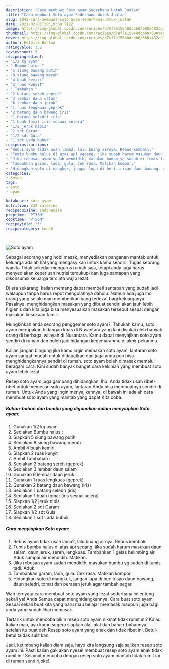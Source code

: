 ```yaml
---
description: "Cara membuat Soto ayam Sederhana Untuk Jualan"
title: "Cara membuat Soto ayam Sederhana Untuk Jualan"
slug: 1043-cara-membuat-soto-ayam-sederhana-untuk-jualan
date: 2021-02-01T20:19:38.712Z
image: https://img-global.cpcdn.com/recipes/d7ef7e15648dcbb0/680x482cq70/soto-ayam-foto-resep-utama.jpg
thumbnail: https://img-global.cpcdn.com/recipes/d7ef7e15648dcbb0/680x482cq70/soto-ayam-foto-resep-utama.jpg
cover: https://img-global.cpcdn.com/recipes/d7ef7e15648dcbb0/680x482cq70/soto-ayam-foto-resep-utama.jpg
author: Estelle Barton
ratingvalue: 3.2
reviewcount: 3
recipeingredient:
- "1/2 kg ayam"
- " Bumbu halus "
- "5 siung bawang putih"
- "8 siung bawang merah"
- "4 buah kemiri"
- "2 ruas kunyit"
- " Tambahan "
- "2 batang sereh geprek"
- "3 lembar daun salam"
- "6 lembar daun jeruk"
- "1 ruas lengkuas geprek"
- "2 batang daun bawang iris"
- "1 batang seledri iris"
- "1 buah tomat iris sesuai selera"
- "1/2 jeruk nipis"
- "2 sdt Garam"
- "1/2 sdt Gula"
- "1 sdt Lada bubuk"
recipeinstructions:
- "Rebus ayam tidak usah lama2, lalu buang airnya. Rebus kembali."
- "Tumis bumbu halus di atas api sedang, jika sudah harum masukan daun salam, daun jeruk, sereh, lengkuas. Tambahkan 1 gelas belimbing air. Aduk sampai air mendidih. Matikan."
- "Jika rebusan ayam sudah mendidih, masukan bumbu yg sudah di tumis tadi. Aduk."
- "Tambahkan garam, lada, gula. Cek rasa. Matikan kompor."
- "Hidangkan soto di mangkuk, jangan lupa di beri irisan daun bawang, daun seledri, tomat dan perasan jeruk agar tambah segar."
categories:
- Resep
tags:
- soto
- ayam

katakunci: soto ayam 
nutrition: 232 calories
recipecuisine: Indonesian
preptime: "PT33M"
cooktime: "PT56M"
recipeyield: "3"
recipecategory: Lunch

---
```



![Soto ayam](https://img-global.cpcdn.com/recipes/d7ef7e15648dcbb0/680x482cq70/soto-ayam-foto-resep-utama.jpg)

Sebagai seorang yang hobi masak, menyediakan panganan mantab untuk keluarga adalah hal yang mengasyikan untuk kamu sendiri. Tugas seorang  wanita Tidak sekedar mengurus rumah saja, tetapi anda juga harus menyediakan keperluan nutrisi tercukupi dan juga santapan yang dikonsumsi keluarga tercinta wajib lezat.

Di era  sekarang, kalian memang dapat membeli santapan yang sudah jadi walaupun tanpa harus repot mengolahnya dahulu. Namun ada juga lho orang yang selalu mau memberikan yang terlezat bagi keluarganya. Pasalnya, menghidangkan masakan yang dibuat sendiri akan jauh lebih higienis dan kita juga bisa menyesuaikan masakan tersebut sesuai dengan masakan kesukaan famili. 



Mungkinkah anda seorang penggemar soto ayam?. Tahukah kamu, soto ayam merupakan hidangan khas di Nusantara yang kini disukai oleh banyak orang di berbagai wilayah di Nusantara. Kamu dapat menyajikan soto ayam sendiri di rumah dan boleh jadi hidangan kegemaranmu di akhir pekanmu.

Kalian jangan bingung jika kamu ingin memakan soto ayam, lantaran soto ayam sangat mudah untuk didapatkan dan juga anda pun bisa menghidangkannya sendiri di rumah. soto ayam boleh dimasak memalui beragam cara. Kini sudah banyak banget cara kekinian yang membuat soto ayam lebih lezat.

Resep soto ayam juga gampang dihidangkan, lho. Anda tidak usah ribet-ribet untuk memesan soto ayam, lantaran Anda bisa membuatnya sendiri di rumah. Untuk Anda yang ingin menyajikannya, di bawah ini adalah cara membuat soto ayam yang mantab yang dapat Kita coba.

<!--inarticleads1-->

##### Bahan-bahan dan bumbu yang digunakan dalam menyiapkan Soto ayam:

1. Gunakan 1/2 kg ayam
1. Sediakan  Bumbu halus :
1. Siapkan 5 siung bawang putih
1. Sediakan 8 siung bawang merah
1. Ambil 4 buah kemiri
1. Siapkan 2 ruas kunyit
1. Ambil  Tambahan :
1. Sediakan 2 batang sereh (geprek)
1. Sediakan 3 lembar daun salam
1. Gunakan 6 lembar daun jeruk
1. Gunakan 1 ruas lengkuas (geprek)
1. Gunakan 2 batang daun bawang (iris)
1. Sediakan 1 batang seledri (iris)
1. Sediakan 1 buah tomat (iris sesuai selera)
1. Siapkan 1/2 jeruk nipis
1. Sediakan 2 sdt Garam
1. Siapkan 1/2 sdt Gula
1. Sediakan 1 sdt Lada bubuk




<!--inarticleads2-->

##### Cara menyiapkan Soto ayam:

1. Rebus ayam tidak usah lama2, lalu buang airnya. Rebus kembali.
1. Tumis bumbu halus di atas api sedang, jika sudah harum masukan daun salam, daun jeruk, sereh, lengkuas. Tambahkan 1 gelas belimbing air. Aduk sampai air mendidih. Matikan.
1. Jika rebusan ayam sudah mendidih, masukan bumbu yg sudah di tumis tadi. Aduk.
1. Tambahkan garam, lada, gula. Cek rasa. Matikan kompor.
1. Hidangkan soto di mangkuk, jangan lupa di beri irisan daun bawang, daun seledri, tomat dan perasan jeruk agar tambah segar.




Wah ternyata cara membuat soto ayam yang lezat sederhana ini enteng sekali ya! Anda Semua dapat menghidangkannya. Cara buat soto ayam Sesuai sekali buat kita yang baru mau belajar memasak maupun juga bagi anda yang sudah lihai memasak.

Tertarik untuk mencoba bikin resep soto ayam nikmat tidak rumit ini? Kalau kalian mau, ayo kamu segera siapkan alat-alat dan bahan-bahannya, setelah itu buat deh Resep soto ayam yang enak dan tidak ribet ini. Betul-betul taidak sulit kan. 

Jadi, ketimbang kalian diam saja, hayo kita langsung saja sajikan resep soto ayam ini. Pasti kalian gak akan nyesel membuat resep soto ayam enak tidak rumit ini! Selamat mencoba dengan resep soto ayam mantab tidak rumit ini di rumah sendiri,oke!.

